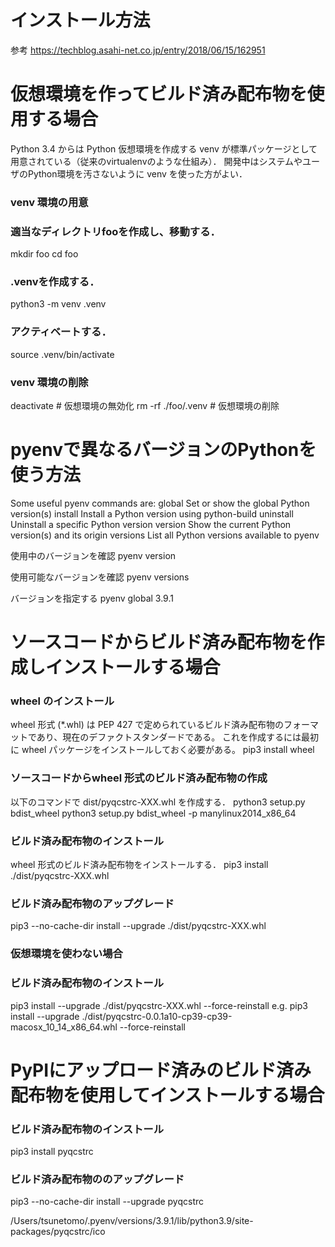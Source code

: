 インストール方法
=============
参考 https://techblog.asahi-net.co.jp/entry/2018/06/15/162951


仮想環境を作ってビルド済み配布物を使用する場合
=======================================
Python 3.4 からは Python 仮想環境を作成する venv が標準パッケージとして用意されている（従来のvirtualenvのような仕組み）． 開発中はシステムやユーザのPython環境を汚さないように venv を使った方がよい．

### venv 環境の用意
### 適当なディレクトリfooを作成し、移動する．
mkdir foo
cd foo

### .venvを作成する．
python3 -m venv .venv

### アクティベートする．
source .venv/bin/activate


### venv 環境の削除
deactivate # 仮想環境の無効化
rm -rf ./foo/.venv # 仮想環境の削除


pyenvで異なるバージョンのPythonを使う方法
==================================================

Some useful pyenv commands are:
   global      Set or show the global Python version(s)
   install     Install a Python version using python-build
   uninstall   Uninstall a specific Python version
   version     Show the current Python version(s) and its origin
   versions    List all Python versions available to pyenv

使用中のバージョンを確認
pyenv version

使用可能なバージョンを確認
pyenv versions

バージョンを指定する
pyenv global 3.9.1




ソースコードからビルド済み配布物を作成しインストールする場合
==================================================

### wheel のインストール
wheel 形式 (*.whl) は PEP 427 で定められているビルド済み配布物のフォーマットであり、現在のデファクトスタンダードである。 これを作成するには最初に wheel パッケージをインストールしておく必要がある。
pip3 install wheel

### ソースコードからwheel 形式のビルド済み配布物の作成
以下のコマンドで dist/pyqcstrc-XXX.whl を作成する．
python3 setup.py bdist_wheel
python3 setup.py bdist_wheel -p manylinux2014_x86_64



### ビルド済み配布物のインストール
wheel 形式のビルド済み配布物をインストールする．
pip3 install ./dist/pyqcstrc-XXX.whl

### ビルド済み配布物のアップグレード
pip3 --no-cache-dir install --upgrade ./dist/pyqcstrc-XXX.whl


### 仮想環境を使わない場合
### ビルド済み配布物のインストール
pip3 install --upgrade ./dist/pyqcstrc-XXX.whl --force-reinstall
e.g. pip3 install --upgrade ./dist/pyqcstrc-0.0.1a10-cp39-cp39-macosx_10_14_x86_64.whl --force-reinstall


PyPIにアップロード済みのビルド済み配布物を使用してインストールする場合
==========================================================

### ビルド済み配布物のインストール
pip3 install pyqcstrc

### ビルド済み配布物ののアップグレード
pip3 --no-cache-dir install --upgrade pyqcstrc



/Users/tsunetomo/.pyenv/versions/3.9.1/lib/python3.9/site-packages/pyqcstrc/ico